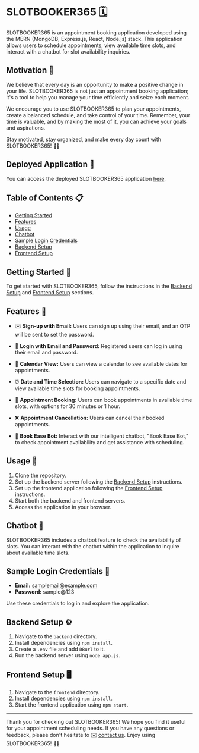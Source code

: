 # SLOTBOOKER365 🗓️

SLOTBOOKER365 is an appointment booking application developed using the MERN (MongoDB, Express.js, React, Node.js) stack. This application allows users to schedule appointments, view available time slots, and interact with a chatbot for slot availability inquiries.

## Motivation 🌟

We believe that every day is an opportunity to make a positive change in your life. SLOTBOOKER365 is not just an appointment booking application; it's a tool to help you manage your time efficiently and seize each moment.

We encourage you to use SLOTBOOKER365 to plan your appointments, create a balanced schedule, and take control of your time. Remember, your time is valuable, and by making the most of it, you can achieve your goals and aspirations.

Stay motivated, stay organized, and make every day count with SLOTBOOKER365! 💪✨

## Deployed Application 🚀

You can access the deployed SLOTBOOKER365 application [here](https://slotbooker365.netlify.app/).

## Table of Contents 📋
- [Getting Started](#getting-started)
- [Features](#features)
- [Usage](#usage)
- [Chatbot](#chatbot)
- [Sample Login Credentials](#sample-login-credentials)
- [Backend Setup](#backend-setup)
- [Frontend Setup](#frontend-setup)

## Getting Started 🚀

To get started with SLOTBOOKER365, follow the instructions in the [Backend Setup](#backend-setup) and [Frontend Setup](#frontend-setup) sections.

## Features 🌟

- ✉️ **Sign-up with Email:** Users can sign up using their email, and an OTP will be sent to set the password.

- 🔐 **Login with Email and Password:** Registered users can log in using their email and password.

- 📅 **Calendar View:** Users can view a calendar to see available dates for appointments.

- ⏰ **Date and Time Selection:** Users can navigate to a specific date and view available time slots for booking appointments.

- 📆 **Appointment Booking:** Users can book appointments in available time slots, with options for 30 minutes or 1 hour.

- ❌ **Appointment Cancellation:** Users can cancel their booked appointments.
  
- 🤖 **Book Ease Bot:** Interact with our intelligent chatbot, "Book Ease Bot," to check appointment availability and get assistance with scheduling.

## Usage 📝

1. Clone the repository.
2. Set up the backend server following the [Backend Setup](#backend-setup) instructions.
3. Set up the frontend application following the [Frontend Setup](#frontend-setup) instructions.
4. Start both the backend and frontend servers.
5. Access the application in your browser.

## Chatbot 🤖

SLOTBOOKER365 includes a chatbot feature to check the availability of slots. You can interact with the chatbot within the application to inquire about available time slots.

## Sample Login Credentials 🔐

- **Email:** samplemail@example.com
- **Password:** sample@123

Use these credentials to log in and explore the application.

## Backend Setup ⚙️

1. Navigate to the `backend` directory.
2. Install dependencies using `npm install`.
3. Create a `.env` file and add `DBurl` to it.
4. Run the backend server using `node app.js`.

## Frontend Setup 🖥️

1. Navigate to the `frontend` directory.
2. Install dependencies using `npm install`.
3. Start the frontend application using `npm start`.

---

Thank you for checking out SLOTBOOKER365! We hope you find it useful for your appointment scheduling needs. If you have any questions or feedback, please don't hesitate to ✉️ [contact us](mailto:slotbooker365@gmail.com). Enjoy using SLOTBOOKER365! 📅🚀
